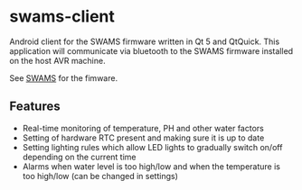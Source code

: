 # swams-client
Android client for the SWAMS firmware written in Qt 5 and QtQuick. This application will communicate via bluetooth to the SWAMS firmware installed on the host AVR machine.

See [SWAMS](http://github.com/argarak/swams) for the fimware.

## Features

* Real-time monitoring of temperature, PH and other water factors
* Setting of hardware RTC present and making sure it is up to date
* Setting lighting rules which allow LED lights to gradually switch on/off depending on the current time
* Alarms when water level is too high/low and when the temperature is too high/low (can be changed in settings)
